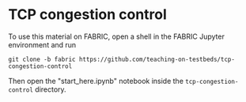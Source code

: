 # TCP congestion control

To use this material on FABRIC, open a shell in the FABRIC Jupyter environment and run

```
git clone -b fabric https://github.com/teaching-on-testbeds/tcp-congestion-control
```

Then open the "start_here.ipynb" notebook inside the `tcp-congestion-control` directory.

